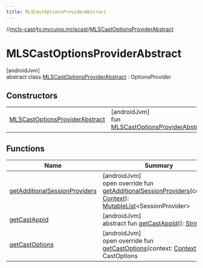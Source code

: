 ```yaml
---
title: MLSCastOptionsProviderAbstract
---
```

//[mcls-cast](../../../index.html)/[tv.mycujoo.mclscast](../index.html)/[MLSCastOptionsProviderAbstract](index.html)



# MLSCastOptionsProviderAbstract



[androidJvm]\
abstract class [MLSCastOptionsProviderAbstract](index.html) : OptionsProvider



## Constructors


| | |
|---|---|
| [MLSCastOptionsProviderAbstract](-m-l-s-cast-options-provider-abstract.html) | [androidJvm]<br>fun [MLSCastOptionsProviderAbstract](-m-l-s-cast-options-provider-abstract.html)() |


## Functions


| Name | Summary |
|---|---|
| [getAdditionalSessionProviders](get-additional-session-providers.html) | [androidJvm]<br>open override fun [getAdditionalSessionProviders](get-additional-session-providers.html)(context: [Context](https://developer.android.com/reference/kotlin/android/content/Context.html)): [MutableList](https://kotlinlang.org/api/latest/jvm/stdlib/kotlin.collections/-mutable-list/index.html)&lt;SessionProvider&gt; |
| [getCastAppId](get-cast-app-id.html) | [androidJvm]<br>abstract fun [getCastAppId](get-cast-app-id.html)(): [String](https://kotlinlang.org/api/latest/jvm/stdlib/kotlin/-string/index.html) |
| [getCastOptions](get-cast-options.html) | [androidJvm]<br>open override fun [getCastOptions](get-cast-options.html)(context: [Context](https://developer.android.com/reference/kotlin/android/content/Context.html)): CastOptions |

